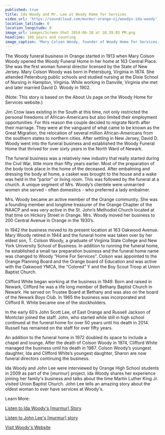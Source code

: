 ```yaml
---
published: true
title: Ida Woody and Mr. Lee at Woody Home for Services
video_url: 'https://soundcloud.com/murmur-orange-nj/woodys-ida-woody'
location_latitude: 0
location_longitude: 0
image_url: images/Screen Shot 2014-06-10 at 10.39.03 PM.png
headline: 100 years and counting
image_caption: 'Mary Colson Woody, founder of Woody Home for Services.'
---
```


The Woody funeral business in Orange started in 1913 when Mary Colson Woody opened the Woody Funeral Home in her home at 163 Central Place. She was the first woman funeral director licensed by the State of New Jersey. Mary Colson Woody was born in Petersburg, Virginia in 1874. She attended Petersburg public schools and studied nursing at the Dixie School of Nursing in Hampton, Virginia. While working in Danville, Virginia she met and later married David D. Woody in 1902. 

(Note: This story is based on the About Us page on the Woody Home for Services website.)
 
Jim Crow laws existing in the South at this time, not only restricted the personal freedoms of African-Americans but also limited their employment opportunities. For this reason the couple decided to migrate North after their marriage. They were at the vanguard of what came to be known as the Great Migration, the relocation of several million African-Americans from the southern states to northern cities. After settling in New Jersey, David D. Woody went into the funeral business and established the Woody Funeral Home that thrived for over sixty years in the North Ward of Newark.
 
The funeral business was a relatively new industry that really started during the Civil War, little more than fifty years earlier. Most of the preparation of the body took place in the home of the deceased. After embalming and dressing the body at home, a casket was brought to the house and a wake was held in the “parlor” or living room. This was followed by the funeral at a church. A unique segment of Mrs. Woody’s clientele were unmarried women she served - often domestics - who preferred a lady embalmer.
 
Mrs. Woody became an active member of the Orange community. She was a founding member and longtime treasurer of the Orange Chapter of the NAACP and was very active in the St. John’s Methodist Church located at that time on Hickory Street in Orange. Mrs. Woody moved her business to 200 Central Avenue in Orange in the 1930’s.
 
 In 1942 the business moved to its present location at 163 Oakwood Avenue. Mary Woody retired in 1944 and the funeral home was taken over by her eldest son, T. Colson Woody, a graduate of Virginia State College and New York University School of Business. In addition to running the funeral home, he established a small tax preparation business and the funeral home name was changed to Woody “Home For Services”. Colson was appointed to the Orange Planning Board and the Orange board of Education and was active with the Oakwood YMCA, the “Colored” Y and the Boy Scout Troop at Union Baptist Church.
 
Clifford White began working at the business in 1949. Born and raised in Newark, Clifford he was a life long member of Bethany Baptist Church in Newark. He served on Trustee Board at Bethany and was also on the board of the Newark Boys Club. In 1965 the business was incorporated and Clifford R. White became one of the stockholders.
 
In the early 60’s John Scott Lee, of East Orange and Russell Jackson of Montclair joined the staff. John, who started while still in high school continued at the funeral home for over 50 years until his death in 2014. Russell has remained on the staff for over fifty years.
 
An addition to the funeral home in 1972 doubled its space to include a chapel and lounge. After the death of Colson Woody in 1974, Clifford White managed the business until his death in 1987. Colson Woody’s youngest daughter, Ida and Clifford White’s youngest daughter, Sharon are now funeral directors continuing the business.

Ida Woody and John Lee were interviewed by Orange High School students in 2009 as part of the [murmur] project.  Ida Woody shares her experience joining her family's business and talks about the time Martin Luther King Jr. visited Union Baptist Church. John Lee tells an amazing story about the oldest woman to ever have services at Woody's. 

Learn More:  

[Listen to Ida Woody's [murmur] Story](https://soundcloud.com/murmur-orange-nj/woodys-ida-woody)   
  
[Listen to John Lee's [murmur] story](https://soundcloud.com/murmur-orange-nj/woodys-mr-lee-oldest-woman)
  
[Visit Woody's Website](http://www.woodyhomeforservices.com/)

